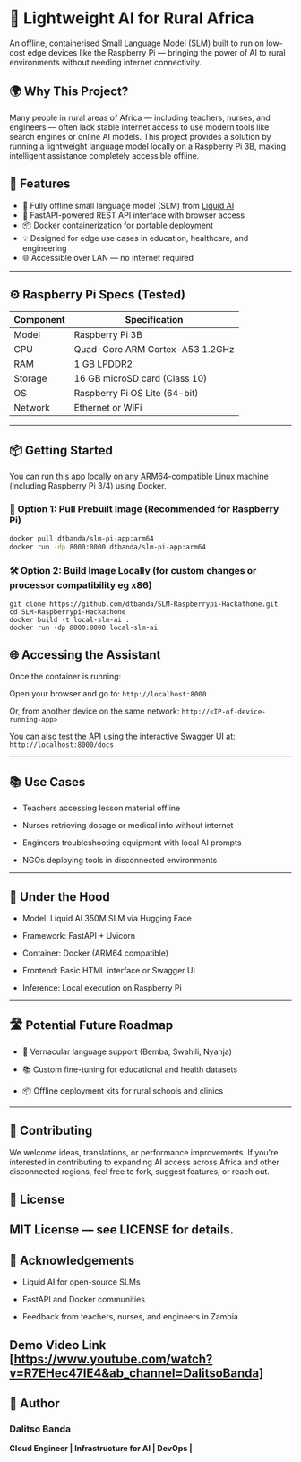 # 🧠 Lightweight AI for Rural Africa

An offline, containerised Small Language Model (SLM) built to run on low-cost edge devices like the Raspberry Pi — bringing the power of AI to rural environments without needing internet connectivity.

## 🌍 Why This Project?

Many people in rural areas of Africa — including teachers, nurses, and engineers — often lack stable internet access to use modern tools like search engines or online AI models. This project provides a solution by running a lightweight language model locally on a Raspberry Pi 3B, making intelligent assistance completely accessible offline.

## 🚀 Features

- 🧠 Fully offline small language model (SLM) from [Liquid AI](https://huggingface.co/LiquidAI)
- 🐍 FastAPI-powered REST API interface with browser access
- 📦 Docker containerization for portable deployment
- 💡 Designed for edge use cases in education, healthcare, and engineering
- 🌐 Accessible over LAN — no internet required

---

## ⚙️ Raspberry Pi Specs (Tested)

| Component         | Specification                        |
|------------------|--------------------------------------|
| Model             | Raspberry Pi 3B                      |
| CPU               | Quad-Core ARM Cortex-A53 1.2GHz     |
| RAM               | 1 GB LPDDR2                         |
| Storage           | 16 GB microSD card (Class 10)        |
| OS                | Raspberry Pi OS Lite (64-bit)        |
| Network           | Ethernet or WiFi                     |

---

## 📦 Getting Started

You can run this app locally on any ARM64-compatible Linux machine (including Raspberry Pi 3/4) using Docker.

### 🔄 Option 1: Pull Prebuilt Image (Recommended for Raspberry Pi)

```bash
docker pull dtbanda/slm-pi-app:arm64
docker run -dp 8000:8000 dtbanda/slm-pi-app:arm64
```
### 🛠 Option 2: Build Image Locally (for custom changes or processor compatibility eg x86)

```
git clone https://github.com/dtbanda/SLM-Raspberrypi-Hackathone.git
cd SLM-Raspberrypi-Hackathone
docker build -t local-slm-ai .
docker run -dp 8000:8000 local-slm-ai
````
## 🌐 Accessing the Assistant

Once the container is running:

Open your browser and go to: `http://localhost:8000`

Or, from another device on the same network: `http://<IP-of-device-running-app>`

You can also test the API using the interactive Swagger UI at:
`http://localhost:8000/docs`

------
## 📚 Use Cases

- Teachers accessing lesson material offline

- Nurses retrieving dosage or medical info without internet

- Engineers troubleshooting equipment with local AI prompts

- NGOs deploying tools in disconnected environments

-------
## 🔬 Under the Hood

- Model: Liquid AI 350M SLM via Hugging Face

- Framework: FastAPI + Uvicorn

- Container: Docker (ARM64 compatible)

- Frontend: Basic HTML interface or Swagger UI

- Inference: Local execution on Raspberry Pi
-----
## 🛣 Potential Future Roadmap
- 🔡 Vernacular language support (Bemba, Swahili, Nyanja)

- 📚 Custom fine-tuning for educational and health datasets

- 📦 Offline deployment kits for rural schools and clinics
------  
## 🤝 Contributing
We welcome ideas, translations, or performance improvements. If you're interested in contributing to expanding AI access across Africa and other disconnected regions, feel free to fork, suggest features, or reach out.

## 📄 License
MIT License — see LICENSE for details.
-----
## 🙏 Acknowledgements
- Liquid AI for open-source SLMs

- FastAPI and Docker communities

- Feedback from teachers, nurses, and engineers in Zambia

## Demo Video Link [https://www.youtube.com/watch?v=R7EHec47lE4&ab_channel=DalitsoBanda]

## 📣 Author
### Dalitso Banda
**Cloud Engineer | Infrastructure for AI | DevOps |**



